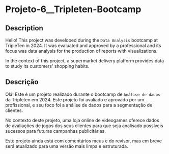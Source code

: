 # Projeto-6__Tripleten-Bootcamp
 
## Description
Hello! This project was developed during the `Data Analysis` bootcamp at TripleTen in 2024. It was evaluated and approved by a professional and its focus was data analysis for the production of reports with visualizations.

In the context of this project, a supermarket delivery platform provides data to study its customers' shopping habits.

## Descrição
Olá! Este é um projeto realizado durante o bootcamp de `Análise de dados` da Tripleten em 2024. Este projeto foi avaliado e aprovado por um profissional, e seu foco foi a análise de dados para a segmentação de clientes.

No contexto deste projeto, uma loja online de videogames oferece dados de avaliações de jogos dos seus clientes para que seja analisado possíveis sucessos para futuras campanhas publicitárias. 

Este projeto ainda está com comentários meus e do revisor, mas em breve será atualizado para uma versão mais limpa e estruturada.
